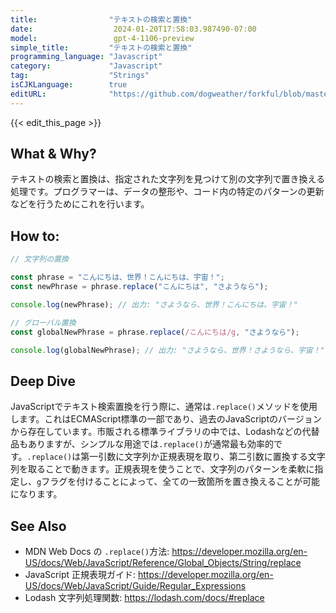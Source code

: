 ```yaml
---
title:                "テキストの検索と置換"
date:                  2024-01-20T17:58:03.987490-07:00
model:                 gpt-4-1106-preview
simple_title:         "テキストの検索と置換"
programming_language: "Javascript"
category:             "Javascript"
tag:                  "Strings"
isCJKLanguage:        true
editURL:              "https://github.com/dogweather/forkful/blob/master/content/ja/javascript/searching-and-replacing-text.md"
---
```


{{< edit_this_page >}}

## What & Why?
テキストの検索と置換は、指定された文字列を見つけて別の文字列で置き換える処理です。プログラマーは、データの整形や、コード内の特定のパターンの更新などを行うためにこれを行います。

## How to:
```javascript
// 文字列の置換

const phrase = "こんにちは、世界！こんにちは、宇宙！";
const newPhrase = phrase.replace("こんにちは", "さようなら");

console.log(newPhrase); // 出力: "さようなら、世界！こんにちは、宇宙！"

// グローバル置換
const globalNewPhrase = phrase.replace(/こんにちは/g, "さようなら");

console.log(globalNewPhrase); // 出力: "さようなら、世界！さようなら、宇宙！"
```

## Deep Dive
JavaScriptでテキスト検索置換を行う際に、通常は`.replace()`メソッドを使用します。これはECMAScript標準の一部であり、過去のJavaScriptのバージョンから存在しています。市販される標準ライブラリの中では、Lodashなどの代替品もありますが、シンプルな用途では`.replace()`が通常最も効率的です。`.replace()`は第一引数に文字列か正規表現を取り、第二引数に置換する文字列を取ることで動きます。正規表現を使うことで、文字列のパターンを柔軟に指定し、`g`フラグを付けることによって、全ての一致箇所を置き換えることが可能になります。

## See Also
- MDN Web Docs の `.replace()`方法: https://developer.mozilla.org/en-US/docs/Web/JavaScript/Reference/Global_Objects/String/replace
- JavaScript 正規表現ガイド: https://developer.mozilla.org/en-US/docs/Web/JavaScript/Guide/Regular_Expressions
- Lodash 文字列処理関数: https://lodash.com/docs/#replace
